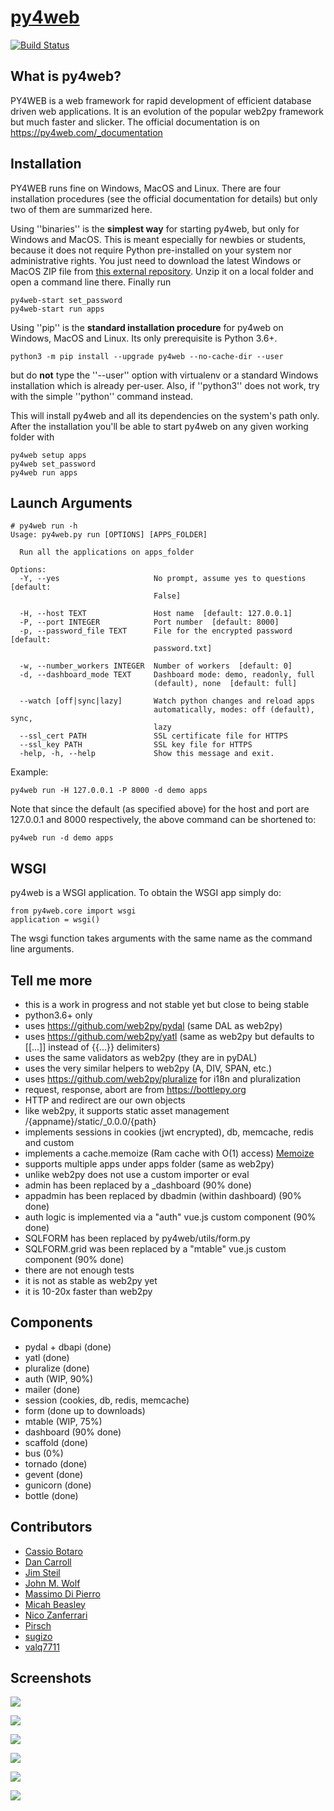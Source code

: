 # [py4web](http://py4web.com)

[![Build Status](https://img.shields.io/travis/web2py/py4web/master.svg?style=flat-square&label=Travis-CI)](https://travis-ci.org/web2py/py4web)

## What is py4web?
PY4WEB is a web framework for rapid development of efficient database driven web applications. It is an evolution of the popular web2py framework but much faster and slicker. The official documentation is on https://py4web.com/_documentation


## Installation

PY4WEB runs fine on Windows, MacOS and Linux. There are four installation procedures (see the official documentation for details) but only two of them are summarized here.

Using ''binaries'' is the **simplest way** for starting py4web, but only for Windows and MacOS. This is meant especially for newbies or students, because it does not require Python pre-installed on your system nor administrative rights. You just need to download the latest Windows or MacOS ZIP file from [this external repository](https://github.com/nicozanf/py4web-pyinstaller). Unzip it on a local folder and open a command line there. Finally run


```
py4web-start set_password
py4web-start run apps
```


Using ''pip'' is the **standard installation procedure** for py4web on Windows, MacOS and Linux. Its only prerequisite is Python 3.6+.

```
python3 -m pip install --upgrade py4web --no-cache-dir --user
```

but do **not** type the ''--user'' option with virtualenv or a standard Windows installation which is already per-user.
Also, if ''python3'' does not work, try with the simple ''python'' command instead.


This will install py4web and all its dependencies on the system's path only. After the installation you'll be able to start py4web on any given working folder with

```
py4web setup apps
py4web set_password
py4web run apps
```

## Launch Arguments

```
# py4web run -h
Usage: py4web.py run [OPTIONS] [APPS_FOLDER]

  Run all the applications on apps_folder

Options:
  -Y, --yes                     No prompt, assume yes to questions  [default:
                                False]

  -H, --host TEXT               Host name  [default: 127.0.0.1]
  -P, --port INTEGER            Port number  [default: 8000]
  -p, --password_file TEXT      File for the encrypted password  [default:
                                password.txt]

  -w, --number_workers INTEGER  Number of workers  [default: 0]
  -d, --dashboard_mode TEXT     Dashboard mode: demo, readonly, full
                                (default), none  [default: full]

  --watch [off|sync|lazy]       Watch python changes and reload apps
                                automatically, modes: off (default), sync,
                                lazy
  --ssl_cert PATH               SSL certificate file for HTTPS
  --ssl_key PATH                SSL key file for HTTPS
  -help, -h, --help             Show this message and exit.

```

Example:


```
py4web run -H 127.0.0.1 -P 8000 -d demo apps
```

Note that since the default (as specified above) for the host and port are 127.0.0.1 and 8000 respectively, the above command can be shortened to:

```
py4web run -d demo apps
```

## WSGI

py4web is a WSGI application. To obtain the WSGI app simply do:

```
from py4web.core import wsgi
application = wsgi()
```

The wsgi function takes arguments with the same name as the command line arguments.

## Tell me more

- this is a work in progress and not stable yet but close to being stable
- python3.6+ only
- uses https://github.com/web2py/pydal (same DAL as web2py)
- uses https://github.com/web2py/yatl (same as web2py but defaults to [[...]] instead of {{...}} delimiters)
- uses the same validators as web2py (they are in pyDAL)
- uses the very similar helpers to web2py (A, DIV, SPAN, etc.)
- uses https://github.com/web2py/pluralize for i18n and pluralization
- request, response, abort are from https://bottlepy.org
- HTTP and redirect are our own objects
- like web2py, it supports static asset management /{appname}/static/_0.0.0/{path}
- implements sessions in cookies (jwt encrypted), db, memcache, redis and custom
- implements a cache.memoize (Ram cache with O(1) access) [Memoize](https://dbader.org/blog/python-memoization)
- supports multiple apps under apps folder (same as web2py)
- unlike web2py does not use a custom importer or eval
- admin has been replaced by a _dashboard (90% done)
- appadmin has been replaced by dbadmin (within dashboard) (90% done)
- auth logic is implemented via a "auth" vue.js custom component (90% done)
- SQLFORM has been replaced by py4web/utils/form.py
- SQLFORM.grid was been replaced by a "mtable" vue.js custom component (90% done)
- there are not enough tests
- it is not as stable as web2py yet
- it is 10-20x faster than web2py

## Components

- pydal + dbapi (done)
- yatl (done)
- pluralize (done)
- auth (WIP, 90%)
- mailer (done)
- session (cookies, db, redis, memcache)
- form (done up to downloads)
- mtable (WIP, 75%)
- dashboard (90% done)
- scaffold (done)
- bus (0%)
- tornado (done)
- gevent (done)
- gunicorn (done)
- bottle (done)


## Contributors

- [Cassio Botaro](https://github.com/cassiobotaro)
- [Dan Carroll](https://github.com/dan-carroll)
- [Jim Steil](https://github.com/jpsteil)
- [John M. Wolf](https://github.com/jmwolff3)
- [Massimo Di Pierro](https://github.com/mdipierro)
- [Micah Beasley](https://github.com/MBfromOK)
- [Nico Zanferrari](https://github.com/nicozanf)
- [Pirsch](https://github.com/Pirsch)
- [sugizo](https://github.com/sugizo)
- [valq7711](https://github.com/valq7711)

## Screenshots

![](https://raw.githubusercontent.com/web2py/py4web/master/apps/_documentation/static/screenshots/dashboard_login.png)

![](https://raw.githubusercontent.com/web2py/py4web/master/apps/_documentation/static/screenshots/dashboard_main.png)

![](https://raw.githubusercontent.com/web2py/py4web/master/apps/_documentation/static/screenshots/dashboard_edit.png)

![](https://raw.githubusercontent.com/web2py/py4web/master/apps/_documentation/static/screenshots/dashboard_restapi.png)

![](https://raw.githubusercontent.com/web2py/py4web/master/apps/_documentation/static/screenshots/dashboard_error.png)

![](https://raw.githubusercontent.com/web2py/py4web/master/apps/_documentation/static/screenshots/dashboard_ticket.png)
